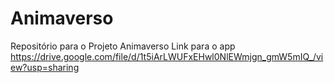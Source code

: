 # Animaverso
Repositório para o Projeto Animaverso
Link para o app
https://drive.google.com/file/d/1t5iArLWUFxEHwl0NlEWmjgn_gmW5mIQ_/view?usp=sharing
